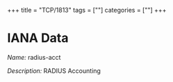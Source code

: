 +++
title = "TCP/1813"
tags = [""]
categories = [""]
+++

# IANA Data

_Name:_ radius-acct

_Description:_ RADIUS Accounting

